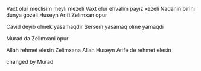 Vaxt olur meclisim meyli mezeli
Vaxt olur ehvalim payiz xezeli
Nadanin birini dunya gozeli
Huseyn Arifi Zelimxan opur

Cavid deyib olmek yasamaqdir
Sersem yasamaq olme yamaqdi

Murad da Zelimxani opur

Allah rehmet elesin Zelimxana
Allah Huseyn Arife de rehmet elesin

changed by Murad
